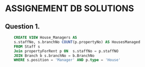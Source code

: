 # ASSIGNEMENT DB SOLUTIONS


## Question 1.

```sql
    CREATE VIEW House_Managers AS
    s.staffNo, s.branchNo COUNT(p.propertyNo) AS HousesManaged
    FROM Staff s
    Join propertyForRent p ON  s.staffNo = p.staffNO
    JOIN Branch b s.branchNo = b.BranchNo
    WHERE s.position = 'Manager' AND p.type = 'House'
```
